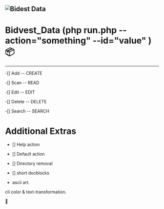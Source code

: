 
![Bidest Data]('logo.png')
---
# Bidvest_Data  (php run.php --action="something" --id="value" ) :package:
---

-[] Add    -- CREATE

-[] Scan   -- READ

-[] Edit   -- EDIT

-[] Delete -- DELETE

-[] Search -- SEARCH

# Additional Extras

- [] Help action

- [] Default action

- [] Directory removal

- [] short docblocks

* ascii art.

cli color & text-transformation.

:construction_worker:
